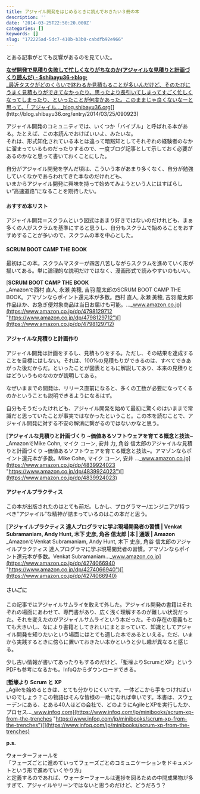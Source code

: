 ```yaml
---
title: アジャイル開発をはじめるときに読んでおきたい３冊の本
description: ''
date: '2014-03-25T22:50:20.000Z'
categories: []
keywords: []
slug: "172225ad-5dc7-410b-b3b0-cabdfb92e966"
---
```

とある記事がとても反響があるのを見ていた。

[**なぜ開発で見積り失敗して忙しくなりがちなのか(アジャイルな見積りと計画づくり読んだ) - $shibayu36->blog;**  
_最近タスクがどのくらいで終わるか見積もることが多いんだけど、そのたびにうまく見積もりができてなかったり、思ったより長引いてしまってすごく忙しくなってしまったり、といったことが何度かあった。このままじゃ良くないなーと思って、「 アジャイル…_blog.shibayu36.org](http://blog.shibayu36.org/entry/2014/03/25/090923 "http://blog.shibayu36.org/entry/2014/03/25/090923")[](http://blog.shibayu36.org/entry/2014/03/25/090923)

アジャイル開発のコミュニティでは、いくつか「バイブル」と呼ばれる本がある。たとえば、この本読んでおけばいいよ、みたいな。  
それは、形式知化されている本とは違って暗黙知としてそれぞれの経験者のなかに溜まっているものだったりするので、一度ブログ記事として示しておく必要があるのかなと思って書いておくことにした。

自分がアジャイル開発を学んだ頃は、こういう本があまり多くなく、自分が勉強していくなかであらわれてきた本なのだけれども、  
いまからアジャイル開発に興味を持って始めてみようという人にはすばらしい”高速道路”になることを期待したい。

#### おすすめ本リスト

アジャイル開発＝スクラムという図式はあまり好きではないのだけれども、まぁ多くの人がスクラムを基準にすると思うし、自分もスクラムで始めることをおすすめすることが多いので、スクラムの本を中心とした。

#### SCRUM BOOT CAMP THE BOOK

最初はこの本。スクラムマスターが四苦八苦しながらスクラムを進めていく形が描いてある。単に論理的な説明だけではなく、漫画形式で読みやすいのもいい。

[**SCRUM BOOT CAMP THE BOOK**  
_Amazonで西村 直人, 永瀬 美穂, 吉羽 龍太郎のSCRUM BOOT CAMP THE BOOK。アマゾンならポイント還元本が多数。西村 直人, 永瀬 美穂, 吉羽 龍太郎作品ほか、お急ぎ便対象商品は当日お届けも可能。…_www.amazon.co.jp](https://www.amazon.co.jp/dp/4798129712 "https://www.amazon.co.jp/dp/4798129712")[](https://www.amazon.co.jp/dp/4798129712)

#### アジャイルな見積りと計画作り

アジャイル開発は計画をするし、見積もりをする。ただし、その結果を達成することを目標にはしない。それは、100%の見積もりができるのは、すべてできあがった後だからだ。といったことが図表とともに解説してあり、本来の見積りとはどういうものなのかが説明してある。

なぜいままでの開発は、リリース直前になると、多くの工数が必要になってくるのかということも説明できるようになるはず。

自分もそうだったけれども、アジャイル開発を始めて最初に驚くのはいままで常識だと思っていたことが事実ではなかったということ。この本を読むことで、アジャイル開発に対する不安の解消に繋がるのではないかなと思う。

[**アジャイルな見積りと計画づくり ~価値あるソフトウェアを育てる概念と技法~**  
_AmazonでMike Cohn, マイク コーン, 安井 力, 角谷 信太郎のアジャイルな見積りと計画づくり ~価値あるソフトウェアを育てる概念と技法~。アマゾンならポイント還元本が多数。Mike Cohn, マイク コーン, 安井 …_www.amazon.co.jp](https://www.amazon.co.jp/dp/4839924023 "https://www.amazon.co.jp/dp/4839924023")[](https://www.amazon.co.jp/dp/4839924023)

#### アジャイルプラクティス

この本が出版されたのはとても前だ。しかし、プログラマー/エンジニアが持つべき”アジャイル”な精神が詰まっているのはこの本だと思う。

[**アジャイルプラクティス 達人プログラマに学ぶ現場開発者の習慣 | Venkat Subramaniam, Andy Hunt, 木下 史彦, 角谷 信太郎 |本 | 通販 | Amazon**  
_AmazonでVenkat Subramaniam, Andy Hunt, 木下 史彦, 角谷 信太郎のアジャイルプラクティス 達人プログラマに学ぶ現場開発者の習慣。アマゾンならポイント還元本が多数。Venkat Subramaniam…_www.amazon.co.jp](https://www.amazon.co.jp/dp/4274066940 "https://www.amazon.co.jp/dp/4274066940")[](https://www.amazon.co.jp/dp/4274066940)

#### さいごに

この記事ではアジャイルサムライを敢えて外した。アジャイル開発の書籍はそれぞれの場面にあわせて、専門書があり、広く浅く理解するのが難しい状況だった。それを変えたのがアジャイルサムライという本だった。その存在の意義もとても大きいし、なにより書籍としてきれいにまとまっていて、知識としてアジャイル開発を知りたいという場面にはとても適した本であるといえる。ただ、いまから実践するときに傍らに置いておきたい本かというと少し趣が異なると感じる。

少し古い情報が書いてあったりもするのだけど、「塹壕よりScrumとXP」というPDFも参考になるかも。InfoQからダウンロードできる。

[**塹壕より Scrum と XP**  
_Agileを始めるときは、とても分かりにくいです。一体どこから手をつければいいのでしょう？この物語はそんな皆様の一助になれば幸いです。本書は、スウェーデンにある、とある40人ほどの会社で、どのようにAgileとXPを実行したか、プロセス…_www.infoq.com](https://www.infoq.com/jp/minibooks/scrum-xp-from-the-trenches "https://www.infoq.com/jp/minibooks/scrum-xp-from-the-trenches")[](https://www.infoq.com/jp/minibooks/scrum-xp-from-the-trenches)

**p.s.**

ウォーターフォールを  
「フェーズごとに進めていってフェーズごとのコミュニケーションをドキュメントという形で進めていくやり方」  
と定義するのであれば、ウォーターフォールは進捗を図るための中間成果物が多すぎて、アジャイルやリーンではないと思うのだけど、どうだろう？